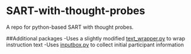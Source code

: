 # SART-with-thought-probes
A repo for python-based SART with thought probes.

##Additional packages
-Uses a slightly modified [text_wrapper.py](http://www.pygame.org/wiki/TextWrap) to wrap instruction text
-Uses [inputbox.py](https://github.com/simonguozirui/Pong-python-2.7/blob/master/Input%20Box.py) to collect initial participant information
